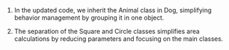 1. In the updated code, we inherit the Animal class in Dog, simplifying behavior management by grouping it in one object.

2. Thе separation of the Square and Circle classes simplifies area calculations by reducing parameters and focusing on the main classes.